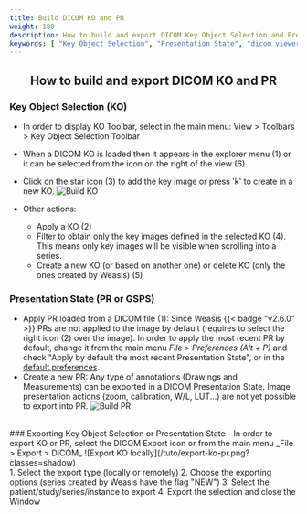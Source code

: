 ```yaml
---
title: Build DICOM KO and PR
weight: 180
description: How to build and export DICOM Key Object Selection and Presentation State (GSPS)
keywords: [ "Key Object Selection", "Presentation State", "dicom viewer", "free dicom viewer", "open source dicom viewer", "weasis dicom viewer",  "multi-platform dicom viewer", "dicom", "pacs", "pacs viewer" ]
---
```


## <center>How to build and export DICOM KO and PR</center>

### Key Object Selection (KO)

- In order to display KO Toolbar, select in the main menu: View > Toolbars > Key Object Selection Toolbar
- When a DICOM KO is loaded then it appears in the explorer menu (1) or it can be selected from the icon on the right of the view (6).
- Click on the star icon (3) to add the key image or press 'k' to create in a new KO.
  ![Build KO](/tuto/ko-actions.jpg?classes=shadow&width=700px)
- Other actions:
 
  - Apply a KO (2)
  - Filter to obtain only the key images defined in the selected KO (4). This means only key images will be visible when scrolling into a series.
  - Create a new KO (or based on another one) or delete KO (only the ones created by Weasis) (5)


### Presentation State (PR or GSPS)
- Apply PR loaded from a DICOM file (1): Since Weasis {{< badge "v2.6.0" >}} PRs are not applied to the image by default (requires to select the right icon (2) over the image). In order to apply the most recent PR by default, change it from the main menu _File > Preferences (Alt + P)_ and check "Apply by default the most recent Presentation State", or in the [default preferences](../../basics/customize/preferences/).
- Create a new PR: Any type of annotations (Drawings and Measurements) can be exported in a DICOM Presentation State. Image presentation actions (zoom, calibration, W/L, LUT...) are not yet possible to export into PR.
  ![Build PR](/tuto/pr-actions.jpg?classes=shadow&width=700px)
<br>
### Exporting Key Object Selection or Presentation State
- In order to export KO or PR, select the DICOM Export icon or from the main menu _File > Export > DICOM_
 ![Export KO locally](/tuto/export-ko-pr.png?classes=shadow)
<br>
1. Select the export type (locally or remotely)
2. Choose the exporting options (series created by Weasis have the flag "NEW")
3. Select the patient/study/series/instance to export
4. Export the selection and close the Window

